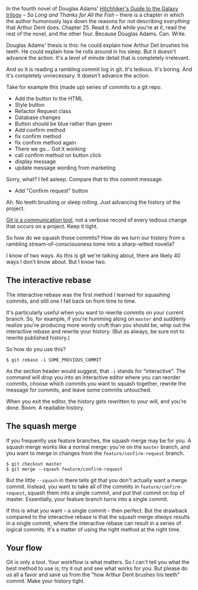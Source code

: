 In the fourth novel of Douglas Adams' [Hitchhiker's Guide to the Galaxy
trilogy][hg2g-trilogy] – *So Long and Thanks for All the Fish* – there is a
chapter in which the author humorously lays down the reasons for not
describing *everything* that Arthur Dent does. Chapter 25. Read it. And while
you're at it, read the rest of the novel, and the other four. Because Douglas
Adams. Can. Write.

Douglas Adams' thesis is this: he could explain how Arthur Det brushes his
teeth. He could explain how he rolls around in his sleep. But it doesn't
advance the action. It's a level of minute detail that is completely
irrelevant.

And so it is reading a rambling commit log in git. It's tedious. It's boring.
And it's completely unnecessary. It doesn't advance the action.

Take for example this (made up) series of commits to a git repo.

* Add the button to the HTML
* Style button
* Refactor Request class
* Database changes
* Button should be blue rather than green
* Add confirm method
* fix confirm method
* fix confirm method again
* There we go... Got it working
* call confirm method on button click
* display message
* update message wording from marketing

Sorry, what? I fell asleep. Compare that to this commit message.

* Add "Confirm request" button

Ah. No teeth brushing or sleep rolling. Just advancing the history of the
project.

[Git is a communication tool][communication-tool], not a verbose record of
every tedious change that occurs on a project. Keep it tight.

So how do we squash those commits? How do we turn our history from a rambling
stream-of-consciousness tome into a sharp-witted novella?

I know of two ways. As this is git we're talking about, there are likely 40
ways I don't know about. But I know two.

## The interactive rebase

The interactive rebase was the first method I learned for squashing commits,
and still one I fall back on from time to time.

It's particularly useful when you want to rewrite commits on your current
branch. So, for example, if you're humming along on `master` and suddenly
realize you're producing more wordy cruft than you should be, whip out the
interactive rebase and rewrite your history. (But as always, be sure not to
rewrite published history.)

So how do you use this?

```shell
$ git rebase -i SOME_PREVIOUS_COMMIT
```

As the section header would suggest, that `-i` stands for "interactive". The
command will drop you into an interactive editor where you can reorder
commits, choose which commits you want to squash together, rewrite the message
for commits, and leave some commits untouched.

When you exit the editor, the history gets rewritten to your will, and you're
done. Boom. A readable history.

## The squash merge

If you frequently use feature branches, the squash merge may be for you. A
squash merge works like a normal merge: you're on the `master` branch, and you
want to merge in changes from the `feature/confirm-request` branch.

```shell
$ git checkout master
$ git merge --squash feature/confirm-request
```

But the little `--squash` in there tells git that you don't actually want a
merge commit. Instead, you want to take all of the commits in
`feature/confirm-request`, squash them into a single commit, and put that
commit on top of master. Essentially, your feature branch turns into a single
commit.

If this is what you want – a single commit – then perfect. But the drawback
compared to the interactive rebase is that the squash merge *always* results
in a single commit, where the interactive rebase can result in a series of
logical commits. It's a matter of using the right method at the right time.

## Your flow

Git is only a tool. Your workflow is what matters. So I can't tell you what
the best method to use is; try it out and see what works for you. But please
do us all a favor and save us from the "how Arthur Dent brushes his teeth"
commit. Make your history tight.

[hg2g-trilogy]: http://en.wikipedia.org/wiki/The_Hitchhiker%27s_Guide_to_the_Galaxy
[communication-tool]: /git-is-a-communication-tool
